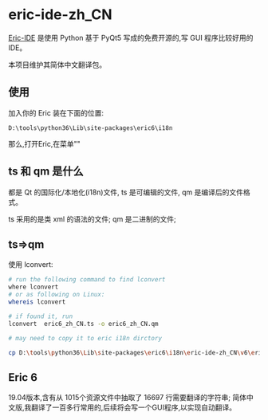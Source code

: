 # eric-ide-zh_CN


[Eric-IDE](https://sourceforge.net/projects/eric-ide/files/eric6/stable/) 是使用 Python 基于 PyQt5 写成的免费开源的,写 GUI 程序比较好用的 IDE。

本项目维护其简体中文翻译包。


## 使用
加入你的 Eric 装在下面的位置:
```
D:\tools\python36\Lib\site-packages\eric6\i18n

```
那么,打开Eric,在菜单""


## ts 和 qm 是什么

都是 Qt 的国际化/本地化(i18n)文件, ts 是可编辑的文件, qm 是编译后的文件格式。

ts 采用的是类 xml 的语法的文件;
qm 是二进制的文件;



## ts=>qm
使用 lconvert:
```bash
# run the following command to find lconvert
where lconvert
# or as following on Linux:
whereis lconvert

# if found it, run
lconvert  eric6_zh_CN.ts -o eric6_zh_CN.qm

# may need to copy it to eric i18n dirctory

cp D:\tools\python36\Lib\site-packages\eric6\i18n\eric-ide-zh_CN\v6\eric6_zh_CN.qm D:\tools\python36\Lib\site-packages\eric6\i18n

```




## Eric 6
19.04版本,含有从 1015个资源文件中抽取了 16697 行需要翻译的字符串;
简体中文版,我翻译了一百多行常用的,后续将会写一个GUI程序,以实现自动翻译。



